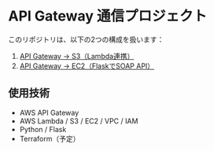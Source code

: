 # API Gateway 通信プロジェクト

このリポジトリは、以下の2つの構成を扱います：

1. [API Gateway → S3（Lambda連携）](./apigw-to-s3/README.md)
2. [API Gateway → EC2（FlaskでSOAP API）](./soap-communication/README.md)

## 使用技術
- AWS API Gateway
- AWS Lambda / S3 / EC2 / VPC / IAM
- Python / Flask
- Terraform（予定）
